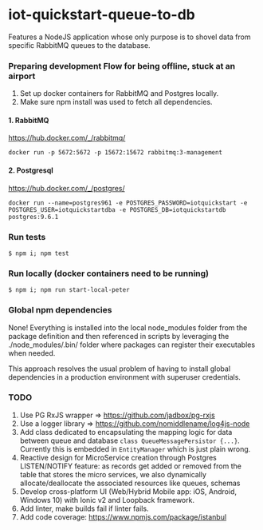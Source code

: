 # iot-quickstart-queue-to-db
Features a NodeJS application whose only purpose is to shovel data from specific RabbitMQ queues to the database.


### Preparing development Flow for being offline, stuck at an airport

1. Set up docker containers for RabbitMQ and Postgres locally.
2. Make sure npm install was used to fetch all dependencies.


#### 1. RabbitMQ

https://hub.docker.com/_/rabbitmq/

```docker run -p 5672:5672 -p 15672:15672 rabbitmq:3-management```


#### 2. Postgresql

https://hub.docker.com/_/postgres/

```docker run --name=postgres961 -e POSTGRES_PASSWORD=iotquickstart -e POSTGRES_USER=iotquickstartdba -e POSTGRES_DB=iotquickstartdb  postgres:9.6.1```

### Run tests

```$ npm i; npm test```

### Run locally (docker containers need to be running)

```$ npm i; npm run start-local-peter```

### Global npm dependencies

None! Everything is installed into the local node_modules folder from the package definition
and then referenced in scripts by leveraging the ./node_modules/.bin/ folder where packages
can register their executables when needed.

This approach resolves the usual problem of having to install global dependencies in a 
production environment with superuser credentials.

### TODO

1. Use PG RxJS wrapper => https://github.com/jadbox/pg-rxjs
2. Use a logger library => https://github.com/nomiddlename/log4js-node
3. Add class dedicated to encapsulating the mapping logic for data between queue and 
database ```class QueueMessagePersistor {...}```. Currently this is embedded 
in ```EntityManager``` which is just plain wrong.
4. Reactive design for MicroService creation through Postgres LISTEN/NOTIFY feature: as 
records get added or removed from the table that stores the micro services, we also 
dynamically allocate/deallocate the associated resources like queues, schemas
5. Develop cross-platform UI (Web/Hybrid Mobile app: iOS, Android, Windows 10) with Ionic v2 and Loopback framework.
6. Add linter, make builds fail if linter fails.
7. Add code coverage: https://www.npmjs.com/package/istanbul
